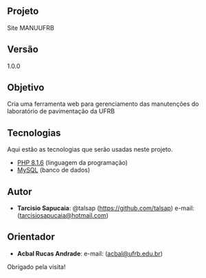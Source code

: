## Projeto

Site MANUUFRB

## Versão
 
1.0.0

## Objetivo

Cria uma ferramenta web para gerenciamento das manutenções do laboratório de pavimentação da UFRB

## Tecnologias
 
Aqui estão as tecnologias que serão usadas neste projeto.

* [PHP 8.1.6](https://www.php.net/downloads) (linguagem da programação)
* [MySQL](https://www.mysql.com/downloads/) (banco de dados)

## Autor
 
* **Tarcisio Sapucaia**: @talsap (https://github.com/talsap) e-mail: (tarcisiosapucaia@hotmail.com)

## Orientador

* **Acbal Rucas Andrade**: e-mail: (acbal@ufrb.edu.br)

Obrigado pela visita!
